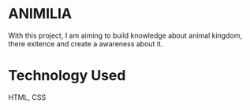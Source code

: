 # ANIMILIA
With this project, I am aiming to build knowledge about animal kingdom, there exitence and create a awareness about it.
# Technology Used
HTML, CSS
